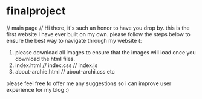 # finalproject

// main page //
Hi there, it's such an honor to have you drop by. this is the first website I have ever built on my own. please follow the steps below to ensure the best way to navigate through my website (:


1. please download all images to ensure that the images will load once you download the html files.
2. index.html // index.css // index.js
3. about-archie.html // about-archi.css etc

please feel free to offer me any suggestions so i can improve user experience for my blog :)
